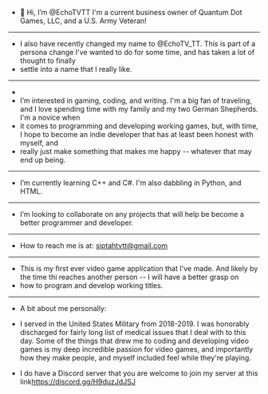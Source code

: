 


- 👋 Hi, I’m @EchoTVTT I'm a current business owner of Quantum Dot Games, LLC, and a U.S. Army Veteran!


---------------------------------------------------------------------------------------------------------------------------------------------------------------------------------------


-    I also have recently changed my name to @EchoTV_TT. This is part of a persona change I've wanted to do for some time, and has taken a lot of thought to finally
-    settle into a name that I really like.

---------------------------------------------------------------------------------------------------------------------------------------------------------------------------------------
- 
-    I’m interested in gaming, coding, and writing. I'm a big fan of traveling, and I love spending time with my family and my two German Shepherds. I'm a novice when 
-    it comes to programming and developing working games, but, with time, I hope to become an indie developer that has at least been honest with myself, and 
-    really just make something that makes me happy -- whatever that may end up being.

---------------------------------------------------------------------------------------------------------------------------------------------------------------------------------------

-    I’m currently learning C++ and C#. I'm also dabbling in Python, and HTML.

---------------------------------------------------------------------------------------------------------------------------------------------------------------------------------------

-    I’m looking to collaborate on any projects that will help be become a better programmer and developer.

---------------------------------------------------------------------------------------------------------------------------------------------------------------------------------------

-    How to reach me is at: siptahtvtt@gmail.com 

---------------------------------------------------------------------------------------------------------------------------------------------------------------------------------------

-    This is my first ever video game application that I've made. And likely by the time thi reaches another person -- I will have a better grasp on
-    how to program and develop working titles.


---------------------------------------------------------------------------------------------------------------------------------------------------------------------------------------

- A bit about me personally: 

- I served in the United States Military from 2018-2019. I was honorably discharged for fairly long list of medical issues that I deal with to this day. Some of the things that drew 
  me to coding and developing video games is my deep incredible passion for video games, and importantly how they make people, and myself included feel while they're playing.

- I do have a Discord server that you are welcome to join my server at this link<https://discord.gg/H9duzJdJSJ>